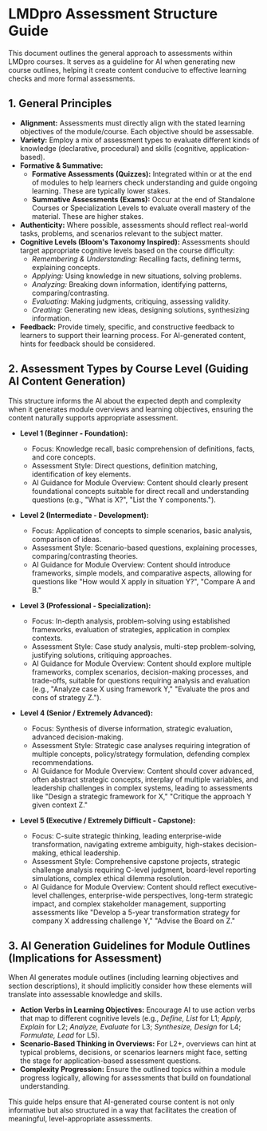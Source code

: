 # LMDpro Assessment Structure Guide

This document outlines the general approach to assessments within LMDpro courses. It serves as a guideline for AI when generating new course outlines, helping it create content conducive to effective learning checks and more formal assessments.

## 1. General Principles

- **Alignment:** Assessments must directly align with the stated learning objectives of the module/course. Each objective should be assessable.
- **Variety:** Employ a mix of assessment types to evaluate different kinds of knowledge (declarative, procedural) and skills (cognitive, application-based).
- **Formative & Summative:**
    - **Formative Assessments (Quizzes):** Integrated within or at the end of modules to help learners check understanding and guide ongoing learning. These are typically lower stakes.
    - **Summative Assessments (Exams):** Occur at the end of Standalone Courses or Specialization Levels to evaluate overall mastery of the material. These are higher stakes.
- **Authenticity:** Where possible, assessments should reflect real-world tasks, problems, and scenarios relevant to the subject matter.
- **Cognitive Levels (Bloom's Taxonomy Inspired):** Assessments should target appropriate cognitive levels based on the course difficulty:
    - *Remembering & Understanding:* Recalling facts, defining terms, explaining concepts.
    - *Applying:* Using knowledge in new situations, solving problems.
    - *Analyzing:* Breaking down information, identifying patterns, comparing/contrasting.
    - *Evaluating:* Making judgments, critiquing, assessing validity.
    - *Creating:* Generating new ideas, designing solutions, synthesizing information.
- **Feedback:** Provide timely, specific, and constructive feedback to learners to support their learning process. For AI-generated content, hints for feedback should be considered.

## 2. Assessment Types by Course Level (Guiding AI Content Generation)

This structure informs the AI about the expected depth and complexity when it generates module overviews and learning objectives, ensuring the content naturally supports appropriate assessment.

*   **Level 1 (Beginner - Foundation):**
    *   Focus: Knowledge recall, basic comprehension of definitions, facts, and core concepts.
    *   Assessment Style: Direct questions, definition matching, identification of key elements.
    *   AI Guidance for Module Overview: Content should clearly present foundational concepts suitable for direct recall and understanding questions (e.g., "What is X?", "List the Y components.").

*   **Level 2 (Intermediate - Development):**
    *   Focus: Application of concepts to simple scenarios, basic analysis, comparison of ideas.
    *   Assessment Style: Scenario-based questions, explaining processes, comparing/contrasting theories.
    *   AI Guidance for Module Overview: Content should introduce frameworks, simple models, and comparative aspects, allowing for questions like "How would X apply in situation Y?", "Compare A and B."

*   **Level 3 (Professional - Specialization):**
    *   Focus: In-depth analysis, problem-solving using established frameworks, evaluation of strategies, application in complex contexts.
    *   Assessment Style: Case study analysis, multi-step problem-solving, justifying solutions, critiquing approaches.
    *   AI Guidance for Module Overview: Content should explore multiple frameworks, complex scenarios, decision-making processes, and trade-offs, suitable for questions requiring analysis and evaluation (e.g., "Analyze case X using framework Y," "Evaluate the pros and cons of strategy Z.").

*   **Level 4 (Senior / Extremely Advanced):**
    *   Focus: Synthesis of diverse information, strategic evaluation, advanced decision-making.
    *   Assessment Style: Strategic case analyses requiring integration of multiple concepts, policy/strategy formulation, defending complex recommendations.
    *   AI Guidance for Module Overview: Content should cover advanced, often abstract strategic concepts, interplay of multiple variables, and leadership challenges in complex systems, leading to assessments like "Design a strategic framework for X," "Critique the approach Y given context Z."

*   **Level 5 (Executive / Extremely Difficult - Capstone):**
    *   Focus: C-suite strategic thinking, leading enterprise-wide transformation, navigating extreme ambiguity, high-stakes decision-making, ethical leadership.
    *   Assessment Style: Comprehensive capstone projects, strategic challenge analysis requiring C-level judgment, board-level reporting simulations, complex ethical dilemma resolution.
    *   AI Guidance for Module Overview: Content should reflect executive-level challenges, enterprise-wide perspectives, long-term strategic impact, and complex stakeholder management, supporting assessments like "Develop a 5-year transformation strategy for company X addressing challenge Y," "Advise the Board on Z."

## 3. AI Generation Guidelines for Module Outlines (Implications for Assessment)

When AI generates module outlines (including learning objectives and section descriptions), it should implicitly consider how these elements will translate into assessable knowledge and skills.

*   **Action Verbs in Learning Objectives:** Encourage AI to use action verbs that map to different cognitive levels (e.g., *Define, List* for L1; *Apply, Explain* for L2; *Analyze, Evaluate* for L3; *Synthesize, Design* for L4; *Formulate, Lead* for L5).
*   **Scenario-Based Thinking in Overviews:** For L2+, overviews can hint at typical problems, decisions, or scenarios learners might face, setting the stage for application-based assessment questions.
*   **Complexity Progression:** Ensure the outlined topics within a module progress logically, allowing for assessments that build on foundational understanding.

This guide helps ensure that AI-generated course content is not only informative but also structured in a way that facilitates the creation of meaningful, level-appropriate assessments.